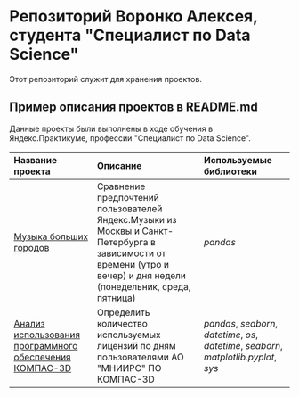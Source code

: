 # Репозиторий Воронко Алексея, студента "Специалист по Data Science"

Этот репозиторий служит для хранения проектов.

## Пример описания проектов в README.md

Данные проекты были выполнены в ходе обучения в Яндекс.Практикуме, профессии "Специалист по Data Science".

| Название проекта | Описание | Используемые библиотеки | 
| :---------------------- | :---------------------- | :---------------------- |
| [Музыка больших городов](music_of_big_cities) | Сравнение предпочтений пользователей Яндекс.Музыки из Москвы и Санкт-Петербурга в зависимости от времени (утро и вечер) и дня недели (понедельник, среда, пятница)| *pandas* |
| [Анализ использования программного обеспечения КОМПАС-3D](kompas_users_count) | Определить количество используемых лицензий по дням пользователями АО "МНИИРС" ПО КОМПАС-3D| *pandas*, *seaborn*, *datetime*, *os*, *datetime*, *seaborn*, *matplotlib.pyplot*, *sys* |
